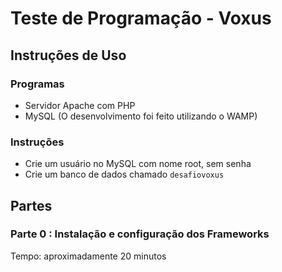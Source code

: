 # Teste de Programação - Voxus

## Instruções de Uso
### Programas
* Servidor Apache com PHP
* MySQL
(O desenvolvimento foi feito utilizando o WAMP)

### Instruções
* Crie um usuário no MySQL com nome root, sem senha
* Crie um banco de dados chamado `desafiovoxus`

## Partes

### Parte 0 : Instalação e configuração dos Frameworks
Tempo: aproximadamente 20 minutos

